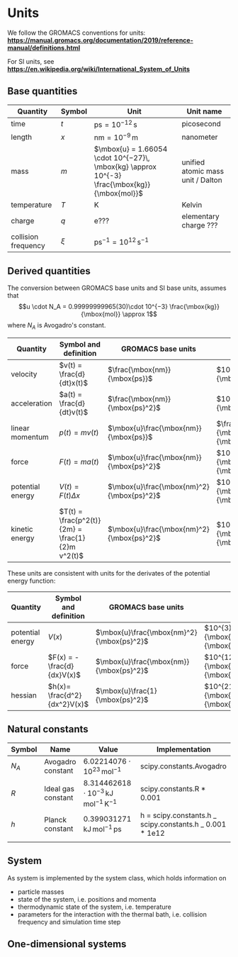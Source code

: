 # Units

We follow the GROMACS conventions for units:
**https://manual.gromacs.org/documentation/2019/reference-manual/definitions.html**

For SI units, see
**https://en.wikipedia.org/wiki/International_System_of_Units**

## Base quantities

| Quantity            | Symbol | Unit                                                                                          | Unit name                         |
| ------------------- | ------ | --------------------------------------------------------------------------------------------- | --------------------------------- |
| time                | $t$    | $\mbox{ps}= 10^{-12}\, \mbox{s}$                                                              | picosecond                        |
| length              | $x$    | $\mbox{nm} = 10^{-9}\,\mbox{m}$                                                               | nanometer                         |
| mass                | $m$    | $\mbox{u} = 1.66054 \cdot 10^{−27}\,  \mbox{kg} \approx 10^{-3} \frac{\mbox{kg}}{\mbox{mol}}$ | unified atomic mass unit / Dalton |
| temperature         | $T$    | $\mbox{K}$                                                                                    | Kelvin                            |
| charge              | $q$    | e???                                                                                          | elementary charge ???             |
| collision frequency | $\xi$  | $\mbox{ps}^{-1} = 10^{12}\, \mbox{s}^{-1}$                                                    |                                   |

## Derived quantities

The conversion between GROMACS base units and SI base units, assumes that
$$u \cdot N_A = 0.99999999965(30)\cdot 10^{−3} \frac{\mbox{kg}}{\mbox{mol}} \approx 1$$
where $N_A$ is Avogadro's constant.

| Quantity         | Symbol and definition                            | GROMACS base units                        | SI base units                                                      | Unit                                         |
| ---------------- | ------------------------------------------------ | ----------------------------------------- | ------------------------------------------------------------------ | -------------------------------------------- |
| velocity         | $v(t) = \frac{d}{dt}x(t)$                        | $\frac{\mbox{nm}}{\mbox{ps}}$             | $10^{3} \frac{\mbox{m}}{\mbox{s}}$                                 |                                              |
| acceleration     | $a(t) = \frac{d}{dt}v(t)$                        | $\frac{\mbox{nm}}{\mbox{ps}^2}$           | $10^{15} \frac{\mbox{m}}{\mbox{s}^2}$                              |                                              |
| linear momentum  | $p(t) = mv(t)$                                   | $\mbox{u}\frac{\mbox{nm}}{\mbox{ps}}$     | $\frac{\mbox{kg}}{\mbox{mol}}\frac{\mbox{m}}{\mbox{s}}$            |                                              |
| force            | $F(t) = m a(t)$                                  | $\mbox{u}\frac{\mbox{nm}}{\mbox{ps}^2}$   | $10^{12} \frac{\mbox{kg}}{\mbox{mol}}\frac{\mbox{m}}{\mbox{s}^2}$  | $\frac{\mbox{kJ}}{\mbox{mol}\cdot\mbox{nm}}$ |
| potential energy | $V(t) = F(t)\Delta x$                            | $\mbox{u}\frac{\mbox{nm}^2}{\mbox{ps}^2}$ | $10^{3} \frac{\mbox{kg}}{\mbox{mol}}\frac{\mbox{m}^2}{\mbox{s}^2}$ | $\frac{\mbox{kJ}}{\mbox{mol}}$               |
| kinetic energy   | $T(t) = \frac{p^2(t)}{2m} = \frac{1}{2}m v^2(t)$ | $\mbox{u}\frac{\mbox{nm}^2}{\mbox{ps}^2}$ | $10^{3} \frac{\mbox{kg}}{\mbox{mol}}\frac{\mbox{m}^2}{\mbox{s}^2}$ | $\frac{\mbox{kJ}}{\mbox{mol}}$               |

These units are consistent with units for the derivates of the potential energy function:

| Quantity         | Symbol and definition        | GROMACS base units                        | SI base units                                                      | Unit                                           |
| ---------------- | ---------------------------- | ----------------------------------------- | ------------------------------------------------------------------ | ---------------------------------------------- |
| potential energy | $V(x)$                       | $\mbox{u}\frac{\mbox{nm}^2}{\mbox{ps}^2}$ | $10^{3} \frac{\mbox{kg}}{\mbox{mol}}\frac{\mbox{m}^2}{\mbox{s}^2}$ | $\frac{\mbox{kJ}}{\mbox{mol}}$                 |
| force            | $F(x) = - \frac{d}{dx}V(x)$  | $\mbox{u}\frac{\mbox{nm}}{\mbox{ps}^2}$   | $10^{12}\frac{\mbox{kg}}{\mbox{mol}}\frac{\mbox{m}}{\mbox{s}^2}$   | $\frac{\mbox{kJ}}{\mbox{mol}\cdot\mbox{nm}}$   |
| hessian          | $h(x)= \frac{d^2}{dx^2}V(x)$ | $\mbox{u}\frac{1}{\mbox{ps}^2}$           | $10^{21}\frac{\mbox{kg}}{\mbox{mol}}\frac{1}{\mbox{s}^2}$          | $\frac{\mbox{kJ}}{\mbox{mol}\cdot\mbox{nm}^2}$ |

## Natural constants

| Symbol | Name               | Value                                                                           | Implementation                                            |
| ------ | ------------------ | ------------------------------------------------------------------------------- | --------------------------------------------------------- |
| $N_A$  | Avogadro constant  | $6.02214076\cdot 10^{23} \, \mathrm{mol}^{-1}$                                  | scipy.constants.Avogadro                                  |
| $R$    | Ideal gas constant | $8.314462618 \cdot 10^{-3}\, \mathrm{kJ}\, \mathrm{mol}^{-1}\, \mathrm{K}^{-1}$ | scipy.constants.R \* 0.001                                |
| $h$    | Planck constant    | $0.399031271\,\mathrm{kJ}\,\mathrm{mol}^{−1}\,\mathrm{ps}$                      | h = scipy.constants.h _ scipy.constants.h _ 0.001 \* 1e12 |
|        |                    |                                                                                 |                                                           |

## System

As system is implemented by the system class, which holds information on

- particle masses
- state of the system, i.e. positions and momenta
- thermodynamic state of the system, i.e. temperature
- parameters for the interaction with the thermal bath, i.e. collision frequency and simulation time step

## One-dimensional systems
